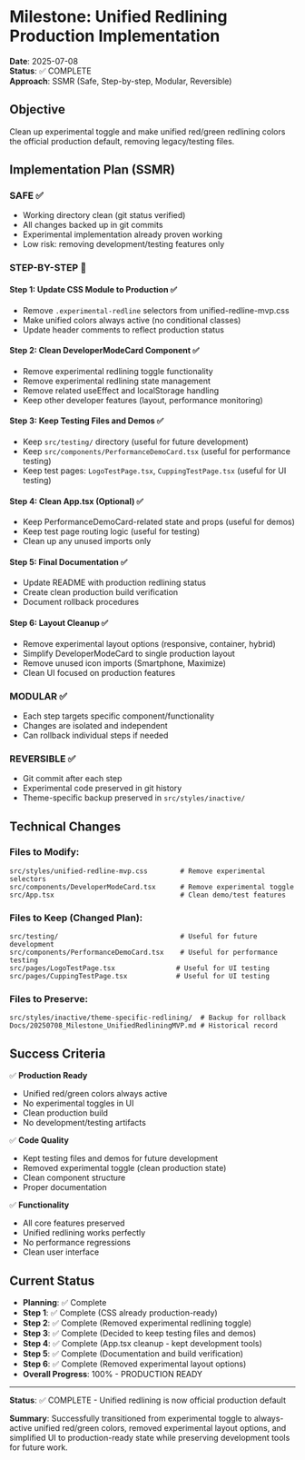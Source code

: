 # Milestone: Unified Redlining Production Implementation

**Date**: 2025-07-08  
**Status**: ✅ COMPLETE  
**Approach**: SSMR (Safe, Step-by-step, Modular, Reversible)

## Objective

Clean up experimental toggle and make unified red/green redlining colors the official production default, removing legacy/testing files.

## Implementation Plan (SSMR)

### SAFE ✅
- Working directory clean (git status verified)
- All changes backed up in git commits
- Experimental implementation already proven working
- Low risk: removing development/testing features only

### STEP-BY-STEP 🔄

#### Step 1: Update CSS Module to Production ✅
- Remove `.experimental-redline` selectors from unified-redline-mvp.css
- Make unified colors always active (no conditional classes)
- Update header comments to reflect production status

#### Step 2: Clean DeveloperModeCard Component ✅
- Remove experimental redlining toggle functionality
- Remove experimental redlining state management
- Remove related useEffect and localStorage handling
- Keep other developer features (layout, performance monitoring)

#### Step 3: Keep Testing Files and Demos ✅
- Keep `src/testing/` directory (useful for future development)
- Keep `src/components/PerformanceDemoCard.tsx` (useful for performance testing)
- Keep test pages: `LogoTestPage.tsx`, `CuppingTestPage.tsx` (useful for UI testing)

#### Step 4: Clean App.tsx (Optional) ✅
- Keep PerformanceDemoCard-related state and props (useful for demos)
- Keep test page routing logic (useful for testing)
- Clean up any unused imports only

#### Step 5: Final Documentation ✅
- Update README with production redlining status
- Create clean production build verification
- Document rollback procedures

#### Step 6: Layout Cleanup ✅
- Remove experimental layout options (responsive, container, hybrid)
- Simplify DeveloperModeCard to single production layout
- Remove unused icon imports (Smartphone, Maximize)
- Clean UI focused on production features

### MODULAR ✅
- Each step targets specific component/functionality
- Changes are isolated and independent
- Can rollback individual steps if needed

### REVERSIBLE ✅
- Git commit after each step
- Experimental code preserved in git history
- Theme-specific backup preserved in `src/styles/inactive/`

## Technical Changes

### Files to Modify:
```
src/styles/unified-redline-mvp.css        # Remove experimental selectors
src/components/DeveloperModeCard.tsx      # Remove experimental toggle
src/App.tsx                               # Clean demo/test features
```

### Files to Keep (Changed Plan):
```
src/testing/                              # Useful for future development
src/components/PerformanceDemoCard.tsx    # Useful for performance testing
src/pages/LogoTestPage.tsx               # Useful for UI testing
src/pages/CuppingTestPage.tsx            # Useful for UI testing
```

### Files to Preserve:
```
src/styles/inactive/theme-specific-redlining/  # Backup for rollback
Docs/20250708_Milestone_UnifiedRedliningMVP.md # Historical record
```

## Success Criteria

✅ **Production Ready**
- Unified red/green colors always active
- No experimental toggles in UI
- Clean production build
- No development/testing artifacts

✅ **Code Quality**
- Kept testing files and demos for future development
- Removed experimental toggle (clean production state)
- Clean component structure
- Proper documentation

✅ **Functionality**
- All core features preserved
- Unified redlining works perfectly
- No performance regressions
- Clean user interface

## Current Status

- **Planning**: ✅ Complete
- **Step 1**: ✅ Complete (CSS already production-ready)
- **Step 2**: ✅ Complete (Removed experimental redlining toggle)
- **Step 3**: ✅ Complete (Decided to keep testing files and demos)
- **Step 4**: ✅ Complete (App.tsx cleanup - kept development tools)
- **Step 5**: ✅ Complete (Documentation and build verification)
- **Step 6**: ✅ Complete (Removed experimental layout options)
- **Overall Progress**: 100% - PRODUCTION READY

---

**Status**: ✅ COMPLETE - Unified redlining is now official production default

**Summary**: Successfully transitioned from experimental toggle to always-active unified red/green colors, removed experimental layout options, and simplified UI to production-ready state while preserving development tools for future work.

